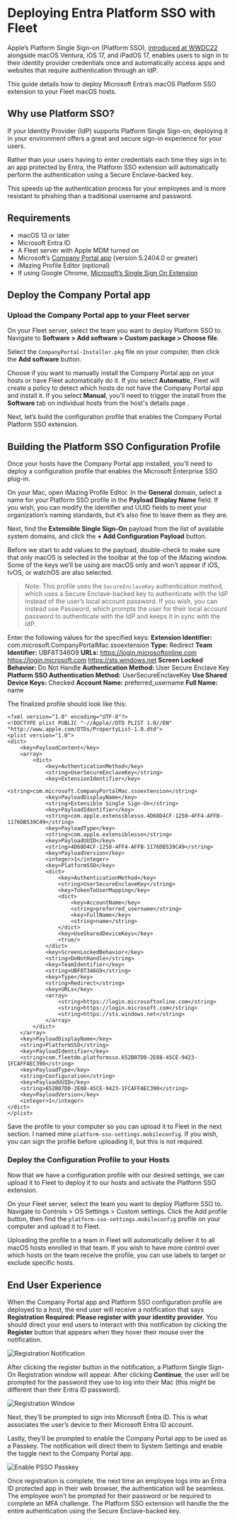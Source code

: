 # Deploying Entra Platform SSO with Fleet
Apple’s Platform Single Sign-on (Platform SSO), [introduced at WWDC22](https://developer.apple.com/videos/play/wwdc2022/10045) alongside macOS Ventura, iOS 17, and iPadOS 17, enables users to sign in to their identity provider credentials once and automatically access apps and websites that require authentication through an IdP.

This guide details how to deploy Microsoft Entra’s macOS Platform SSO extension to your Fleet macOS hosts.

## Why use Platform SSO?
If your Identity Provider (IdP) supports Platform Single Sign-on, deploying it in your environment offers a great and secure sign-in experience for your users.

Rather than your users having to enter credentials each time they sign in to an app protected by Entra, the Platform SSO extension will automatically perform the authentication using a Secure Enclave-backed key.

This speeds up the authentication process for your employees and is more resistant to phishing than a traditional username and password.

## Requirements
- macOS 13 or later
- Microsoft Entra ID
- A Fleet server with Apple MDM turned on
- Microsoft’s [Company Portal app](https://go.microsoft.com/fwlink/?linkid=853070) (version 5.2404.0 or greater)
- iMazing Profile Editor (optional)
- If using Google Chrome, [Microsoft’s Single Sign On Extension](https://chromewebstore.google.com/detail/microsoft-single-sign-on/ppnbnpeolgkicgegkbkbjmhlideopiji)

## Deploy the Company Portal app
### Upload the Company Portal app to your Fleet server
On your Fleet server, select the team you want to deploy Platform SSO to. Navigate to **Software > Add software > Custom package > Choose file**.

Select the `CompanyPortal-Installer.pkg` file on your computer, then click the **Add software** button.

Choose if you want to manually install the Company Portal app on your hosts or have Fleet automatically do it. If you select **Automatic**, Fleet will create a policy to detect which hosts do not have the Company Portal app and install it. If you select **Manual**, you'll need to trigger the install from the **Software** tab on individual hosts from the host's details page .

Next, let’s build the configuration profile that enables the Company Portal Platform SSO extension.

## Building the Platform SSO Configuration Profile
Once your hosts have the Company Portal app installed, you’ll need to deploy a configuration profile that enables the Microsoft Enterprise SSO plug-in.

On your Mac, open iMazing Profile Editor. In the **General** domain, select a name for your Platform SSO profile in the **Payload Display Name** field. If you wish, you can modify the identifier and UUID fields to meet your organization’s naming standards, but it’s also fine to leave them as they are.

Next, find the **Extensible Single Sign-On** payload from the list of available system domains, and click the **+ Add Configuration Payload** button.

Before we start to add values to the payload, double-check to make sure that only macOS is selected in the toolbar at the top of the iMazing window. Some of the keys we’ll be using are macOS only and won’t appear if iOS, tvOS, or watchOS are also selected.

>Note: This profile uses the `SecureEnclaveKey` authentication method, which uses a Secure Enclave-backed key to authenticate with the IdP instead of the user’s local account password. If you wish, you can instead use Password, which prompts the user for their local account password to authenticate with the IdP and keeps it in sync with the IdP.

Enter the following values for the specified keys:
**Extension Identifier:** com.microsoft.CompanyPortalMac.ssoextension
**Type:** Redirect
**Team Identifier:** UBF8T346G9
**URLs:** https://login.microsoftonline.com
https://login.microsoft.com
https://sts.windows.net
**Screen Locked Behavior:** Do Not Handle
**Authentication Method:** User Secure Enclave Key
**Platform SSO Authentication Method:** UserSecureEnclaveKey
**Use Shared Device Keys:** Checked
**Account Name:** preferred_username
**Full Name:** name

The finalized profile should look like this:
```
<?xml version="1.0" encoding="UTF-8"?>
<!DOCTYPE plist PUBLIC "-//Apple//DTD PLIST 1.0//EN" "http://www.apple.com/DTDs/PropertyList-1.0.dtd">
<plist version="1.0">
<dict>
	<key>PayloadContent</key>
	<array>
		<dict>
			<key>AuthenticationMethod</key>
			<string>UserSecureEnclaveKey</string>
			<key>ExtensionIdentifier</key>
			<string>com.microsoft.CompanyPortalMac.ssoextension</string>
			<key>PayloadDisplayName</key>
			<string>Extensible Single Sign-On</string>
			<key>PayloadIdentifier</key>
			<string>com.apple.extensiblesso.4D68D4CF-1250-4FF4-AFFB-1176DB539C49</string>
			<key>PayloadType</key>
			<string>com.apple.extensiblesso</string>
			<key>PayloadUUID</key>
			<string>4D68D4CF-1250-4FF4-AFFB-1176DB539C49</string>
			<key>PayloadVersion</key>
			<integer>1</integer>
			<key>PlatformSSO</key>
			<dict>
				<key>AuthenticationMethod</key>
				<string>UserSecureEnclaveKey</string>
				<key>TokenToUserMapping</key>
				<dict>
					<key>AccountName</key>
					<string>preferred_username</string>
					<key>FullName</key>
					<string>name</string>
				</dict>
				<key>UseSharedDeviceKeys</key>
				<true/>
			</dict>
			<key>ScreenLockedBehavior</key>
			<string>DoNotHandle</string>
			<key>TeamIdentifier</key>
			<string>UBF8T346G9</string>
			<key>Type</key>
			<string>Redirect</string>
			<key>URLs</key>
			<array>
				<string>https://login.microsoftonline.com</string>
				<string>https://login.microsoft.com</string>
				<string>https://sts.windows.net</string>
			</array>
		</dict>
	</array>
	<key>PayloadDisplayName</key>
	<string>PlatformSSO</string>
	<key>PayloadIdentifier</key>
	<string>com.fleetdm.platformsso.652B07D0-2E08-45CE-9423-1FCAFFAEC390</string>
	<key>PayloadType</key>
	<string>Configuration</string>
	<key>PayloadUUID</key>
	<string>652B07D0-2E08-45CE-9423-1FCAFFAEC390</string>
	<key>PayloadVersion</key>
	<integer>1</integer>
</dict>
</plist>
```
Save the profile to your computer so you can upload it to Fleet in the next section. I named mine `platform-sso-settings.mobileconfig`. If you wish, you can sign the profile before uploading it, but this is not required.

### Deploy the Configuration Profile to your Hosts
Now that we have a configuration profile with our desired settings, we can upload it to Fleet to deploy it to our hosts and activate the Platform SSO extension.

On your Fleet server, select the team you want to deploy Platform SSO to. Navigate to Controls > OS Settings > Custom settings. Click the Add profile button, then find the `platform-sso-settings.mobileconfig` profile on your computer and upload it to Fleet.

Uploading the profile to a team in Fleet will automatically deliver it to all macOS hosts enrolled in that team. If you wish to have more control over which hosts on the team receive the profile, you can use labels to target or exclude specific hosts.


## End User Experience
When the Company Portal app and Platform SSO configuration profile are deployed to a host, the end user will receive a notification that says **Registration Required: Please register with your identity provider**. You should direct your end users to interact with this notification by clicking the **Register** button that appears when they hover their mouse over the notification.

![Registration Notification](../website/assets/images/articles/deploying-entra-platform-sso-with-fleet-registration-notification.png)

After clicking the register button in the notification, a Platform Single Sign-On Registration window will appear. After clicking **Continue**, the user will be prompted for the password they use to log into their Mac (this might be different than their Entra ID password).

![Registration Window](../website/assets/images/articles/deploying-entra-platform-sso-with-fleet-register-window.png)

Next, they’ll be prompted to sign into Microsoft Entra ID. This is what associates the user’s device to their Microsoft Entra ID account.

Lastly, they’ll be prompted to enable the Company Portal app to be used as a Passkey. The notification will direct them to System Settings and enable the toggle next to the Company Portal app.

![Enable PSSO Passkey](../website/assets/images/articles/deploying-entra-platform-sso-with-fleet-passkey.gif)

Once registration is complete, the next time an employee logs into an Entra ID protected app in their web browser, the authentication will be seamless. The employee won’t be prompted for their password or be required to complete an MFA challenge. The Platform SSO extension will handle the the entire authentication using the Secure Enclave-backed key.

<meta name="category" value="guides">
<meta name="authorGitHubUsername" value="ddribeiro">
<meta name="authorFullName" value="Dale Ribeiro">
<meta name="publishedOn" value="2024-07-03">
<meta name="articleTitle" value="Deploying Platform SSO with Microsoft Entra ID">
<meta name="description" value="Learn how to use Fleet to deploy the Microsoft Entra ID Platfrom SSO Extension">
